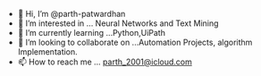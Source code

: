 - 👋 Hi, I’m @parth-patwardhan
- 👀 I’m interested in ... Neural Networks and Text Mining
- 🌱 I’m currently learning ...Python,UiPath 
- 💞️ I’m looking to collaborate on ...Automation Projects, algorithm Implementation.
- 📫 How to reach me ... parth_2001@icloud.com

<!---
parth-patwardhan/parth-patwardhan is a ✨ special ✨ repository because its `README.md` (this file) appears on your GitHub profile.
You can click the Preview link to take a look at your changes.
--->
